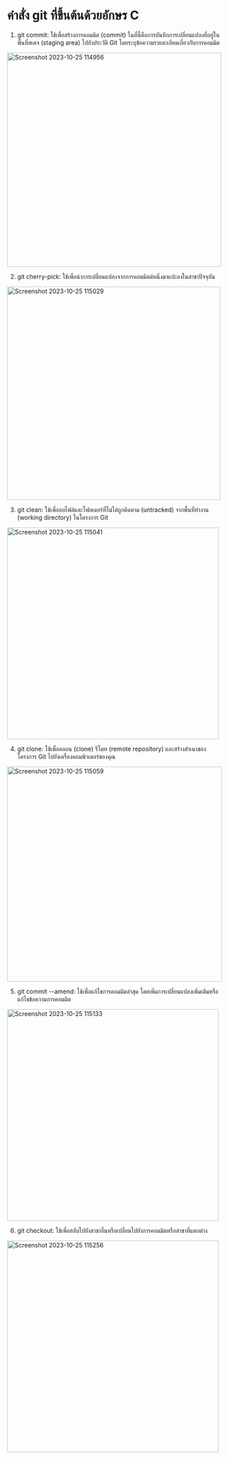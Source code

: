 # คำสั่ง git ที่ขึ้นต้นด้วยอักษร C

1. git commit: ใช้เพื่อสร้างการคอมมิต (commit) ในที่นี้คือการบันทึกการเปลี่ยนแปลงที่อยู่ในพื้นที่สเตจ (staging area) ไปยังประวัติ Git โดยระบุข้อความรายละเอียดเกี่ยวกับการคอมมิต

<img width="499" alt="Screenshot 2023-10-25 114956" src="https://github.com/anndyyzzz/Git_A-Z_Mission_65030276/assets/144866059/1e0d7835-4c41-4cdc-aba5-23123e07393a">

2. git cherry-pick: ใช้เพื่อนำการเปลี่ยนแปลงจากการคอมมิตต์หนึ่งมาแปะลงในสาขาปัจจุบัน

<img width="497" alt="Screenshot 2023-10-25 115029" src="https://github.com/anndyyzzz/Git_A-Z_Mission_65030276/assets/144866059/dbf3fcfa-d177-485c-aa22-8bdb8ce2d836">

3. git clean: ใช้เพื่อลบไฟล์และโฟลเดอร์ที่ไม่ได้ถูกติดตาม (untracked) จากพื้นที่ทำงาน (working directory) ในโครงการ Git

<img width="493" alt="Screenshot 2023-10-25 115041" src="https://github.com/anndyyzzz/Git_A-Z_Mission_65030276/assets/144866059/8df2d449-0dba-431a-ba02-39ccff482175">

4. git clone: ใช้เพื่อคลอน (clone) รีโมท (remote repository) และสร้างสำเนาของโครงการ Git ไปยังเครื่องคอมพิวเตอร์ของคุณ

<img width="501" alt="Screenshot 2023-10-25 115059" src="https://github.com/anndyyzzz/Git_A-Z_Mission_65030276/assets/144866059/574625c1-ed4c-4171-9b4d-4094e95ed399">

5. git commit --amend: ใช้เพื่อแก้ไขการคอมมิตล่าสุด โดยเพิ่มการเปลี่ยนแปลงเพิ่มเติมหรือแก้ไขข้อความการคอมมิต

<img width="493" alt="Screenshot 2023-10-25 115133" src="https://github.com/anndyyzzz/Git_A-Z_Mission_65030276/assets/144866059/84aea856-5d0e-4c08-ab62-1135d1522926">

6. git checkout: ใช้เพื่อสลับไปยังสาขาอื่นหรือเปลี่ยนไปยังการคอมมิตหรือสาขาที่แตกต่าง

<img width="493" alt="Screenshot 2023-10-25 115256" src="https://github.com/anndyyzzz/Git_A-Z_Mission_65030276/assets/144866059/14e1886f-d3c4-4bda-9e6a-6b615767dccd">
